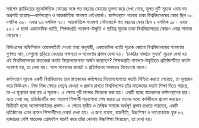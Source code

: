 সর্বশেষ র‍্যাঙ্কিংয়ের সূচকভিত্তিক স্কোরের সঙ্গে গত বছরের স্কোরের তুলনা করে দেখা গেছে, মূলত দুটি সূচকে এবার বড় অগ্রগতি হয়েছে—কর্মসংস্থান ও আন্তর্জাতিক গবেষণা নেটওয়ার্ক। কর্মসংস্থানে গতবার ঢাকা বিশ্ববিদ্যালয়ের স্কোর ছিল ৩০ দশমিক ৩০। এবার ৯৩ দশমিক ৭০। আন্তর্জাতিক গবেষণা নেটওয়ার্কে গত বছরের স্কোর ছিল ২ দশমিক ১০। এবার ৫২। এ ছাড়া একাডেমিক খ্যাতি, শিক্ষকপ্রতি গবেষণা-উদ্ধৃতি ও স্থায়িত্ব সূচকে ঢাকা বিশ্ববিদ্যালয়ের স্কোরও এবার সামান্য বেড়েছে।

কিউএসের অফিশিয়াল ওয়েবসাইটে দেওয়া তথ্য অনুযায়ী, একাডেমিক খ্যাতি সূচকে কোনো বিশ্ববিদ্যালয়ের গবেষণার গুণগত মান, সেগুলো ছড়িয়ে দেওয়ার সক্ষমতা ও গবেষণার প্রভাব দেখা হয়। ‘চাকরির বাজারে সুনাম’ সূচকে দেখা হয় ওই বিশ্ববিদ্যালয়ের স্নাতকেরা কতটা নিয়োগযোগ্যতা অর্জন করেছেন? শিক্ষকপ্রতি গবেষণা-উদ্ধৃতিতে প্রতিষ্ঠানটিতে কতটা গবেষণা হয়, তা দেখা হয়। সঙ্গে গবেষণার বাজেট ও প্রতিষ্ঠানের আকারও বিবেচনায় থাকে।

কর্মসংস্থান সূচকে একটি বিশ্ববিদ্যালয় তার স্নাতকদের কর্মক্ষেত্রে নিয়োগযোগ্যতা কতটা নিশ্চিত করতে পেরেছে, তা মূল্যায়ন করে কিউএস। নিজ নিজ ক্ষেত্রে নেতৃত্ব দেওয়া ও প্রভাব রাখতে বিশ্ববিদ্যালয় তাঁর স্নাতকদের কতটা শিক্ষা দিতে পারছে, তা-ও মূল্যায়ন করা হয় এ সূচকে। এ ক্ষেত্রে দুটি মানদণ্ড বিবেচনা করা হয়। একটি হচ্ছে স্নাতকদের কর্মসংস্থানের হার। এতে দেখা হয়, প্রতিষ্ঠানটির কত শতাংশ শিক্ষার্থী পড়াশোনা শেষ করার ১৫ মাসের মধ্যে কর্মজীবনে প্রবেশ করছেন। দ্বিতীয়টি হচ্ছে অ্যালামনাইদের প্রভাব। এ ক্ষেত্রে স্থানীয় ও বৈশ্বিক সমাজে অর্থপূর্ণ প্রভাব রাখতে পারছেন, একটি প্রতিষ্ঠানের এমন প্রাক্তন শিক্ষার্থীদের রেকর্ড দেখা হয়। এ জন্য ব্যবসা, রাজনীতি, উচ্চশিক্ষা ও দাতব্যকাজে যুক্ত ৮২ হাজারের বেশি স্নাতকের প্রোফাইল যাচাই করে তাঁরা কোথায় উচ্চশিক্ষা নিয়েছেন, তা দেখা হয়।
